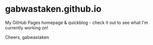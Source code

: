 # gabwastaken.github.io
My GitHub Pages homepage & quickblog - check it out to see what I'm currently working on!

Cheers,
gabwastaken